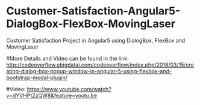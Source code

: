 # Customer-Satisfaction-Angular5-DialogBox-FlexBox-MovingLaser
Customer Satisfaction Project in Angular5 using DialogBox, FlexBox and MovingLaser

#More Details and Video can be found in the link:
http://codeoverflow.ebigdatai.com/codeoverflow/index.php/2018/03/15/creating-dialog-box-popup-window-in-angular-5-using-flexbox-and-bootstrap-modal-plugin/

#Video:
https://www.youtube.com/watch?v=dYVHPtZzQW8&feature=youtu.be

